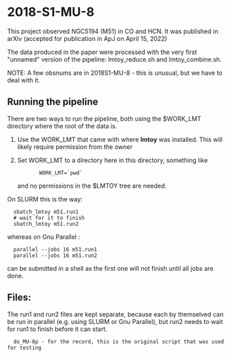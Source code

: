 # 2018-S1-MU-8

This project observed NGC5194 (M51) in CO and HCN. It was published in
arXiv
(accepted for publication in ApJ on April 15, 2022)

The data produced in the paper were processed with the very first "unnamed" version
of the pipeline: lmtoy_reduce.sh and lmtoy_combine.sh.

NOTE: A few obsnums are in 2018S1-MU-8 - this is unusual, but we have to deal with it.


## Running the pipeline

There are two ways to run the pipeline, both using the $WORK_LMT directory where the root
of the data is.

1. Use the WORK_LMT that came with where **lmtoy** was installed. This will likely require
   permission from the owner

2. Set WORK_LMT to a directory here in this directory,  something like

              WORK_LMT=`pwd`

   and no permissions in the $LMTOY tree are needed.

On SLURM this is the way:

      sbatch_lmtoy m51.run1
      # wait for it to finish
      sbatch_lmtoy m51.run2

whereas on Gnu Parallel :

      parallel --jobs 16 m51.run1
      parallel --jobs 16 m51.run2

can be submitted in a shell as the first one will not finish until all jobs are done.


## Files:

The run1 and run2 files are kept separate, because each by themselved can be run in parallel
(e.g. using SLURM or Gnu Parallel), but run2 needs to wait for run1 to finish before it can
start.


      do_MU-8p - for the record, this is the original script that was used for testing
      
      
